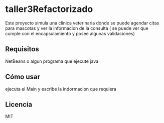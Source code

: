# taller3Refactorizado
Este proyecto simula una clinica veterinaria donde se puede agendar citas para mascotas y ver la informacion de la consulta ( se puede ver que cumple con el encapsulamiento y posee algunas validaciones) 

## Requisitos

NetBeans o algun programa que ejecute java

## Cómo usar

ejecuta el Main y escribe la indormacion que requiera

## Licencia

MIT

